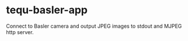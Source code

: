 # tequ-basler-app
 Connect to Basler camera and output JPEG images to stdout and MJPEG http server.

